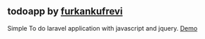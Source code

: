 ## todoapp by [furkankufrevi](https://github.com/furkankufrevi/ "furkankufrevi's GitHub Profile")
Simple To do laravel application with javascript and jquery.
[Demo](https://todo.pinkontin.com/ "ToDoApp")
